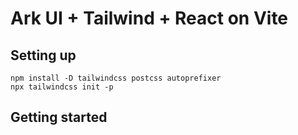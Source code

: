 # Ark UI + Tailwind + React on Vite

## Setting up

```
npm install -D tailwindcss postcss autoprefixer
npx tailwindcss init -p
```

## Getting started
